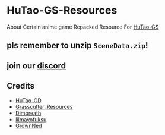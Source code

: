 # HuTao-GS-Resources
About Certain anime game Repacked Resource For [HuTao-GS](https://github.com/Wangsheng-Funeral-Parlor/HuTao-GS)

## pls remember to unzip `SceneData.zip`!
## join our [discord](https://discord.gg/Sa55yAzG)

## Credits 
 - [HuTao-GD](https://github.com/Wangsheng-Funeral-Parlor/HuTao-GD)
 - [Grasscutter_Resources](https://github.com/tamilpp25/Grasscutter_Resources)
 - [Dimbreath](https://github.com/Dimbreath/GenshinData) <br/>
 - [lilmayofuksu](https://github.com/lilmayofuksu/animepython) <br/>
 - [GrownNed](https://github.com/GrownNed/Homework)
